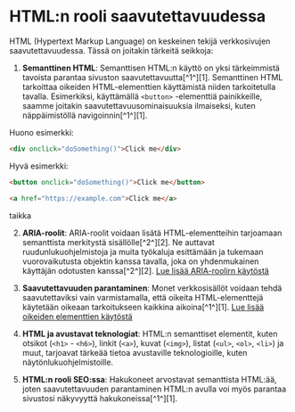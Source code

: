 # HTML:n rooli saavutettavuudessa

HTML (Hypertext Markup Language) on keskeinen tekijä verkkosivujen saavutettavuudessa. Tässä on joitakin tärkeitä seikkoja:

1. **Semanttinen HTML**: Semanttisen HTML:n käyttö on yksi tärkeimmistä tavoista parantaa sivuston saavutettavuutta[^1^][1]. Semanttinen HTML tarkoittaa oikeiden HTML-elementtien käyttämistä niiden tarkoitetulla tavalla. Esimerkiksi, käyttämällä `<button>` -elementtiä painikkeille, saamme joitakin saavutettavuusominaisuuksia ilmaiseksi, kuten näppäimistöllä navigoinnin[^1^][1].

Huono esimerkki:

```html
<div onclick="doSomething()">Click me</div>
```
Hyvä esimerkki:

```html
<button onclick="doSomething()">Click me</button>
```

```html
<a href="https://example.com">Click me</a>
```
taikka

2. **ARIA-roolit**: ARIA-roolit voidaan lisätä HTML-elementteihin tarjoamaan semanttista merkitystä sisällölle[^2^][2]. Ne auttavat ruudunlukuohjelmistoja ja muita työkaluja esittämään ja tukemaan vuorovaikutusta objektin kanssa tavalla, joka on yhdenmukainen käyttäjän odotusten kanssa[^2^][2].
[Lue lisää ARIA-roolirn käytöstä](./03-02-aria-roolit.md)

3. **Saavutettavuuden parantaminen**: Monet verkkosisällöt voidaan tehdä saavutettaviksi vain varmistamalla, että oikeita HTML-elementtejä käytetään oikeaan tarkoitukseen kaikkina aikoina[^1^][1]. [Lue lisää oikeiden elementtien käytöstä](./03-03-oikeiden-html-elementtien-kaytto.md)

4. **HTML ja avustavat teknologiat**: HTML:n semanttiset elementit, kuten otsikot (`<h1>` - `<h6>`), linkit (`<a>`), kuvat (`<img>`), listat (`<ul>`, `<ol>`, `<li>`) ja muut, tarjoavat tärkeää tietoa avustaville teknologioille, kuten näytönlukuohjelmistoille.

5. **HTML:n rooli SEO:ssa**: Hakukoneet arvostavat semanttista HTML:ää, joten saavutettavuuden parantaminen HTML:n avulla voi myös parantaa sivustosi näkyvyyttä hakukoneissa[^1^][1].
